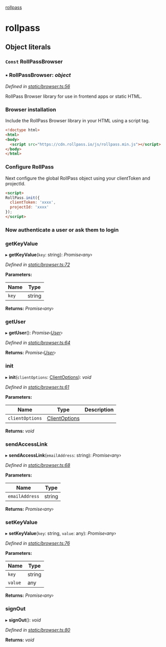 [rollpass](README.md)

# rollpass

## Object literals

### `Const` RollPassBrowser

### ▪ **RollPassBrowser**: *object*

*Defined in [static/browser.ts:56](https://github.com/RollPass/rollpass-js/blob/b3041cd/static/browser.ts#L56)*

RollPass Browser library for use in frontend apps or static HTML.

### Browser installation
Include the RollPass Browser library in your HTML using a script tag.

```html
<!doctype html>
<html>
<body>
  <script src="https://cdn.rollpass.io/js/rollpass.min.js"></script>
</body>
</html>
```

### Configure RollPass
Next configure the global RollPass object using your clientToken and projectId.

```html
<script>
RollPass.init({
  clientToken: 'xxxx',
  projectId: 'xxxx'
});
</script>
```

### Now authenticate a user or ask them to login

###  getKeyValue

▸ **getKeyValue**(`key`: string): *Promise‹any›*

*Defined in [static/browser.ts:72](https://github.com/RollPass/rollpass-js/blob/b3041cd/static/browser.ts#L72)*

**Parameters:**

Name | Type |
------ | ------ |
`key` | string |

**Returns:** *Promise‹any›*

###  getUser

▸ **getUser**(): *Promise‹[User](interfaces/user.md)›*

*Defined in [static/browser.ts:64](https://github.com/RollPass/rollpass-js/blob/b3041cd/static/browser.ts#L64)*

**Returns:** *Promise‹[User](interfaces/user.md)›*

###  init

▸ **init**(`clientOptions`: [ClientOptions](interfaces/clientoptions.md)): *void*

*Defined in [static/browser.ts:61](https://github.com/RollPass/rollpass-js/blob/b3041cd/static/browser.ts#L61)*

**Parameters:**

Name | Type | Description |
------ | ------ | ------ |
`clientOptions` | [ClientOptions](interfaces/clientoptions.md) |   |

**Returns:** *void*

###  sendAccessLink

▸ **sendAccessLink**(`emailAddress`: string): *Promise‹any›*

*Defined in [static/browser.ts:68](https://github.com/RollPass/rollpass-js/blob/b3041cd/static/browser.ts#L68)*

**Parameters:**

Name | Type |
------ | ------ |
`emailAddress` | string |

**Returns:** *Promise‹any›*

###  setKeyValue

▸ **setKeyValue**(`key`: string, `value`: any): *Promise‹any›*

*Defined in [static/browser.ts:76](https://github.com/RollPass/rollpass-js/blob/b3041cd/static/browser.ts#L76)*

**Parameters:**

Name | Type |
------ | ------ |
`key` | string |
`value` | any |

**Returns:** *Promise‹any›*

###  signOut

▸ **signOut**(): *void*

*Defined in [static/browser.ts:80](https://github.com/RollPass/rollpass-js/blob/b3041cd/static/browser.ts#L80)*

**Returns:** *void*
